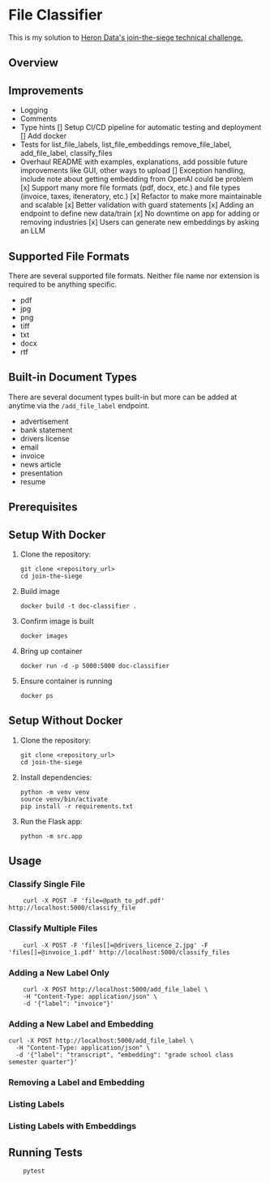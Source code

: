 # File Classifier

This is my solution to [Heron Data's join-the-siege technical challenge.](https://github.com/heron-data/join-the-siege)

## Overview

## Improvements

- Logging
- Comments
- Type hints
[] Setup CI/CD pipeline for automatic testing and deployment
[] Add docker
- Tests for list_file_labels, list_file_embeddings remove_file_label, add_file_label, classify_files
- Overhaul README with examples, explanations, add possible future improvements like GUI, other ways to upload
[] Exception handling, include note about getting embedding from OpenAI could be problem
[x] Support many more file formats (pdf, docx, etc.) and file types (invoice, taxes, iteneratory, etc.)
[x] Refactor to make more maintainable and scalable
[x] Better validation with guard statements
[x] Adding an endpoint to define new data/train
[x] No downtime on app for adding or removing industries
[x] Users can generate new embeddings by asking an LLM

## Supported File Formats

There are several supported file formats. Neither file name nor extension is required to be anything specific.

- pdf
- jpg
- png
- tiff
- txt
- docx
- rtf

## Built-in Document Types

There are several document types built-in but more can be added at anytime via the `/add_file_label` endpoint.

- advertisement
- bank statement
- drivers license
- email
- invoice
- news article
- presentation
- resume

## Prerequisites

## Setup With Docker

1. Clone the repository:

    ```shell
    git clone <repository_url>
    cd join-the-siege
    ```

2. Build image

    ```shell
    docker build -t doc-classifier .
    ```

3. Confirm image is built

    ```shell
    docker images 
    ```

4. Bring up container

    ```shell
    docker run -d -p 5000:5000 doc-classifier
    ```

5. Ensure container is running

    ```shell
    docker ps
    ```

## Setup Without Docker

1. Clone the repository:

    ```shell
    git clone <repository_url>
    cd join-the-siege
    ```

2. Install dependencies:

    ```shell
    python -m venv venv
    source venv/bin/activate
    pip install -r requirements.txt
    ```

3. Run the Flask app:

    ```shell
    python -m src.app
    ```

## Usage

### Classify Single File

```shell
    curl -X POST -F 'file=@path_to_pdf.pdf' http://localhost:5000/classify_file
```

### Classify Multiple Files

```shell
    curl -X POST -F 'files[]=@drivers_licence_2.jpg' -F 'files[]=@invoice_1.pdf' http://localhost:5000/classify_files
```

### Adding a New Label Only

```shell
    curl -X POST http://localhost:5000/add_file_label \
    -H "Content-Type: application/json" \
    -d '{"label": "invoice"}'
```

### Adding a New Label and Embedding

```shell
curl -X POST http://localhost:5000/add_file_label \
  -H "Content-Type: application/json" \
  -d '{"label": "transcript", "embedding": "grade school class semester quarter"}'
```

### Removing a Label and Embedding

### Listing Labels

### Listing Labels with Embeddings

## Running Tests

```shell
    pytest
```
